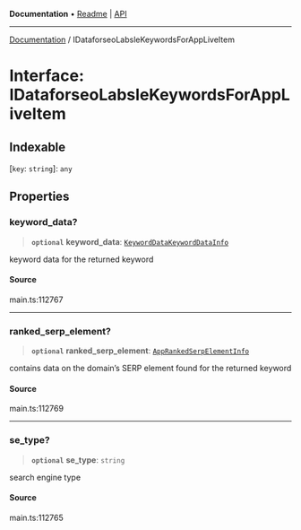 **Documentation** • [Readme](../README.md) \| [API](../globals.md)

***

[Documentation](../README.md) / IDataforseoLabsleKeywordsForAppLiveItem

# Interface: IDataforseoLabsleKeywordsForAppLiveItem

## Indexable

 \[`key`: `string`\]: `any`

## Properties

### keyword\_data?

> **`optional`** **keyword\_data**: [`KeywordDataKeywordDataInfo`](../classes/KeywordDataKeywordDataInfo.md)

keyword data for the returned keyword

#### Source

main.ts:112767

***

### ranked\_serp\_element?

> **`optional`** **ranked\_serp\_element**: [`AppRankedSerpElementInfo`](../classes/AppRankedSerpElementInfo.md)

contains data on the domain’s SERP element found for the returned keyword

#### Source

main.ts:112769

***

### se\_type?

> **`optional`** **se\_type**: `string`

search engine type

#### Source

main.ts:112765
